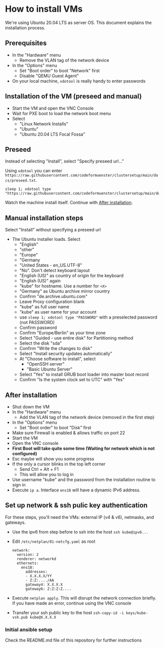 # How to install VMs

We're using Ubuntu 20.04 LTS as server OS. This document explains the installation process.

## Prerequisites

- In the "Hardware" menu
    - Remove the VLAN tag of the network device
- In the "Options" menu
    - Set "Boot order" to boot "Network" first
    - Disable "QEMU Guest Agent"
- On your local machine, `xdotool` is really handy to enter passwords


## Installation of the VM (preseed and manual)

- Start the VM and open the VNC Console
- Wait for PXE boot to load the network boot menu
- Select
    - "Linux Network Installs"
    - "Ubuntu"
    - "Ubuntu 20.04 LTS Focal Fossa"

## Preseed

Instead of selecting "Install", select "Specify preseed url..."

Using `xdotool` you can enter `https://raw.githubusercontent.com/codeformuenster/clustersetup/main/docs/preseed.txt`.

```
sleep 1; xdotool type "https://raw.githubusercontent.com/codeformuenster/clustersetup/main/docs/preseed.txt"
```

Watch the machine install itself. Continue with [After installation](#after-installation).

## Manual installation steps

Select "Install" without specifying a preseed url

- The Ubuntu installer loads. Select
    - "English"
    - "other"
    - "Europe"
    - "Germany
    - "United States - en_US.UTF-8"
    - "No". Don't detect keyboard layout
    - "English (US)" as country of origin for the keyboard
    - "English (US)" again
    - "kube<X>" for hostname. Use a number for `<X>`
    - "Germany" as Ubuntu archive mirror country
    - Confirm "de.archive.ubuntu.com"
    - Leave Proxy configuration blank
    - "kube" as full user name
    - "kube" as user name for your account
    - use `sleep 1; xdotool type "PASSWORD"` with a preselected password (not PASSWORD)
    - Confirm password
    - Confirm "Europe/Berlin" as your time zone
    - Select "Guided - use entire disk" for Partitioning method
    - Select the disk "sda"
    - Confirm "Write the changes to disk"
    - Select "Install security updates automatically"
    - At "Choose software to install", select
        - "OpenSSH server"
        - "Basic Ubuntu Server"
    - Select "Yes" to install GRUB boot loader into master boot record
    - Confirm "Is the system clock set to UTC" with "Yes"

## After installation

- Shut down the VM
- In the "Hardware" menu
    - Add the VLAN tag of the network device (removed in the first step)
- In the "Options" menu
    - Set "Boot order" to boot "Disk" first
- Make sure Firewall is enabled & allows traffic on port 22
- Start the VM
- Open the VNC console
- **First Boot will take quite some time (Waiting for network which is not configured)**
- Esc maybe will show you some progress
- If the only a cursor blinks in the top left corner
    - Send Ctrl + Alt + F1
    - This will allow you to log in
- Use username "kube" and the password from the installation routine to sign in
- Execute `ip a`. Interface `ens18` will have a dynamic IPv6 address.

## Set up network & ssh pulic key authentication

For these steps, you'll need the VMs: external IP (v4 & v6), netmasks, and gateways.

- Use the ipv6 from step before to ssh into the host `ssh kube@ipv6...`
- Edit `/etc/netplan/01-netcfg.yaml` as root

      network:
        version: 2
        renderer: networkd
        ethernets:
          ens18:
            addresses:
            - X.X.X.X/YY
            - Z:Z:..../AA
            gateway4: X.X.X.X
            gateway6: Z:Z:Z:Z....

- Execute `netplan apply`. This will disrupt the network connection briefly. If you have made an error, continue using the VNC console
- Transfer your ssh public key to the host `ssh-copy-id -i keys/kube-vsh.pub kube@X.X.X.X`

### Initial ansible setup

Check the README.md file of this repository for further instructions
